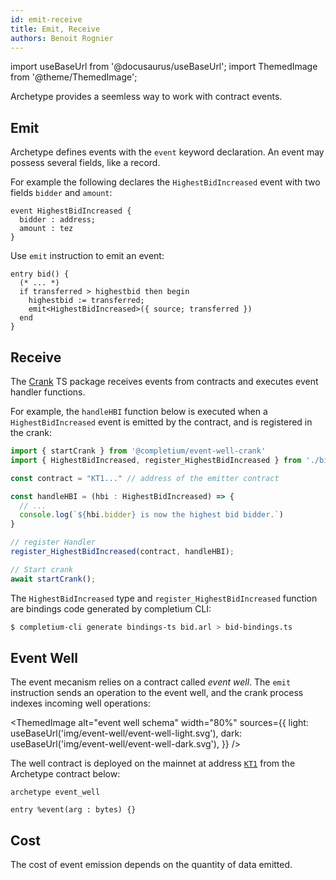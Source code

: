 ```yaml
---
id: emit-receive
title: Emit, Receive
authors: Benoit Rognier
---
```

import useBaseUrl from '@docusaurus/useBaseUrl';
import ThemedImage from '@theme/ThemedImage';

Archetype provides a seemless way to work with contract events.

## Emit

Archetype defines events with the `event` keyword declaration. An event may possess several fields, like a record.

For example the following declares the `HighestBidIncreased` event with two fields `bidder` and `amount`:

```archetype
event HighestBidIncreased {
  bidder : address;
  amount : tez
}
```

Use `emit` instruction to emit an event:

```archetype
entry bid() {
  (* ... *)
  if transferred > highestbid then begin
    highestbid := transferred;
    emit<HighestBidIncreased>({ source; transferred })
  end
}
```

## Receive

The [Crank](https://www.npmjs.com/package/@completium/event-well-crank) TS package receives events from contracts and executes event handler functions.

For example, the `handleHBI` function below is executed when a `HighestBidIncreased` event is emitted by the contract, and is registered in the crank:

```typescript
import { startCrank } from '@completium/event-well-crank'
import { HighestBidIncreased, register_HighestBidIncreased } from './bid-bindings.ts'

const contract = "KT1..." // address of the emitter contract

const handleHBI = (hbi : HighestBidIncreased) => {
  // ...
  console.log(`${hbi.bidder} is now the highest bid bidder.`)
}

// register Handler
register_HighestBidIncreased(contract, handleHBI);

// Start crank
await startCrank();
```

The `HighestBidIncreased` type and `register_HighestBidIncreased` function are bindings code generated by completium CLI:
```bash
$ completium-cli generate bindings-ts bid.arl > bid-bindings.ts
```

## Event Well

The event mecanism relies on a contract called *event well*. The `emit` instruction sends an operation to the event well, and the crank process indexes incoming well operations:

<ThemedImage
  alt="event well schema"
  width="80%"
  sources={{
    light: useBaseUrl('img/event-well/event-well-light.svg'),
    dark: useBaseUrl('img/event-well/event-well-dark.svg'),
  }}
/>

The well contract is deployed on the mainnet at address [`KT1`](https://better-call-dev/) from the Archetype contract below:
```archetype
archetype event_well

entry %event(arg : bytes) {}
```

## Cost

The cost of event emission depends on the quantity of data emitted.